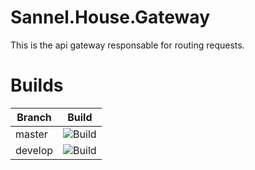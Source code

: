 # Sannel.House.Gateway
This is the api gateway responsable for routing requests.

# Builds

|Branch|Build|
|--|--|
|master|![Build](https://sannelsoftware.visualstudio.com/Build/_apis/build/status/House%20Gateway?branchName=master)|
|develop|![Build](https://sannelsoftware.visualstudio.com/Build/_apis/build/status/House%20Gateway?branchName=develop)|
